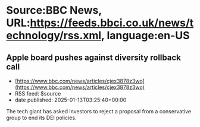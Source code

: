 # Source:BBC News, URL:https://feeds.bbci.co.uk/news/technology/rss.xml, language:en-US

## Apple board pushes against diversity rollback call
 - [https://www.bbc.com/news/articles/cjex3878z3wo](https://www.bbc.com/news/articles/cjex3878z3wo)
 - RSS feed: $source
 - date published: 2025-01-13T03:25:40+00:00

The tech giant has asked investors to reject a proposal from a conservative group to end its DEI policies.

